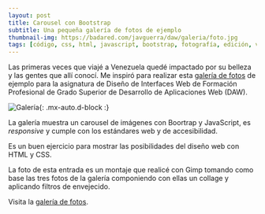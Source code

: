 ```yaml
---
layout: post
title: Carousel con Bootstrap
subtitle: Una pequeña galería de fotos de ejemplo
thumbnail-img: https://badared.com/javguerra/daw/galeria/foto.jpg
tags: [código, css, html, javascript, bootstrap, fotografía, edición, venezuela]
---
```

Las primeras veces que viajé a Venezuela quedé impactado por su belleza y las gentes que allí conocí. Me inspiró para realizar esta [galería de fotos](https://badared.com/javguerra/daw/galeria/) de ejemplo para la asignatura de Diseño de Interfaces Web de Formación Profesional de Grado Superior de Desarrollo de Aplicaciones Web (DAW).

![Galería](https://badared.com/javguerra/daw/galeria/foto.jpg){: .mx-auto.d-block :}

La galería muestra un carousel de imágenes con Boortrap y JavaScript, es _responsive_ y cumple con los estándares web y de accesibilidad.

Es un buen ejercicio para mostrar las posibilidades del diseño web con HTML y CSS.

La foto de esta entrada es un montaje que realicé con Gimp tomando como base las tres fotos de la galería componiendo con ellas un collage y aplicando filtros de envejecido. 

Visita la [galería de fotos](https://badared.com/javguerra/daw/galeria/).
